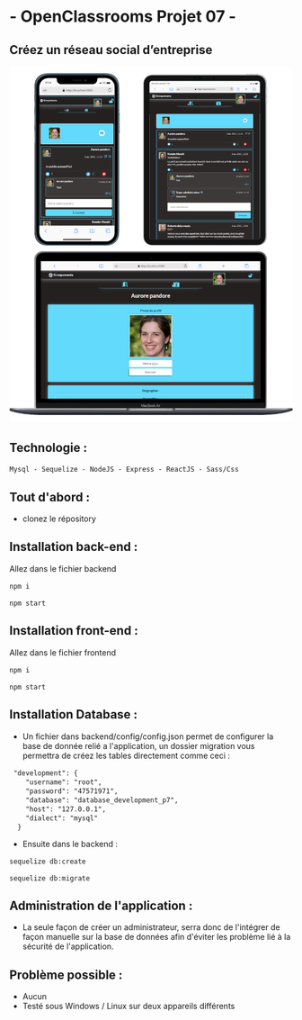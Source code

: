 # - OpenClassrooms Projet 07 -

## Créez un réseau social d’entreprise

![screen Site](./readme.png)

## Technologie :
```
Mysql - Sequelize - NodeJS - Express - ReactJS - Sass/Css
```

## Tout d'abord : 

- clonez le répository 

## Installation back-end : 

Allez dans le fichier backend 
```
npm i
```
```
npm start
```

## Installation front-end : 

Allez dans le fichier frontend
```
npm i
```
```
npm start
```

## Installation Database : 

- Un fichier dans backend/config/config.json permet de configurer la base de donnée relié a l'application, un dossier migration vous permettra de créez les tables directement comme ceci :

```
 "development": {
    "username": "root",
    "password": "47571971",
    "database": "database_development_p7",
    "host": "127.0.0.1",
    "dialect": "mysql"
  }
```

- Ensuite dans le backend : 
```
sequelize db:create
```
```
sequelize db:migrate
```

## Administration de l'application : 

- La seule façon de créer un administrateur, serra donc de l'intégrer de façon manuelle sur la base de données afin d'éviter les problème lié à la sécurité de l'application.

## Problème possible :
- Aucun 
- Testé sous Windows / Linux sur deux appareils différents